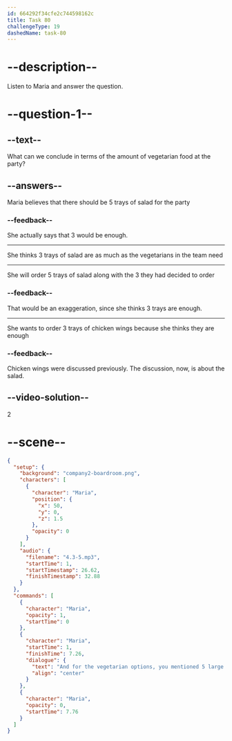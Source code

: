 ```yaml
---
id: 664292f34cfe2c744598162c
title: Task 80
challengeType: 19
dashedName: task-80
---
```


<!-- (Audio) Maria: And for the vegetarian options, you mentioned 5 large trays of salad, but I think 3 large trays is enough. -->

# --description--

Listen to Maria and answer the question.

# --question-1--

## --text--

What can we conclude in terms of the amount of vegetarian food at the party?

## --answers--

Maria believes that there should be 5 trays of salad for the party

### --feedback--

She actually says that 3 would be enough.

---

She thinks 3 trays of salad are as much as the vegetarians in the team need

---

She will order 5 trays of salad along with the 3 they had decided to order

### --feedback--

That would be an exaggeration, since she thinks 3 trays are enough.

---

She wants to order 3 trays of chicken wings because she thinks they are enough

### --feedback--

Chicken wings were discussed previously. The discussion, now, is about the salad.

## --video-solution--

2

# --scene--

```json
{
  "setup": {
    "background": "company2-boardroom.png",
    "characters": [
      {
        "character": "Maria",
        "position": {
          "x": 50,
          "y": 0,
          "z": 1.5
        },
        "opacity": 0
      }
    ],
    "audio": {
      "filename": "4.3-5.mp3",
      "startTime": 1,
      "startTimestamp": 26.62,
      "finishTimestamp": 32.88
    }
  },
  "commands": [
    {
      "character": "Maria",
      "opacity": 1,
      "startTime": 0
    },
    {
      "character": "Maria",
      "startTime": 1,
      "finishTime": 7.26,
      "dialogue": {
        "text": "And for the vegetarian options, you mentioned 5 large trays of salad, but I think 3 large trays is enough.",
        "align": "center"
      }
    },
    {
      "character": "Maria",
      "opacity": 0,
      "startTime": 7.76
    }
  ]
}
```
